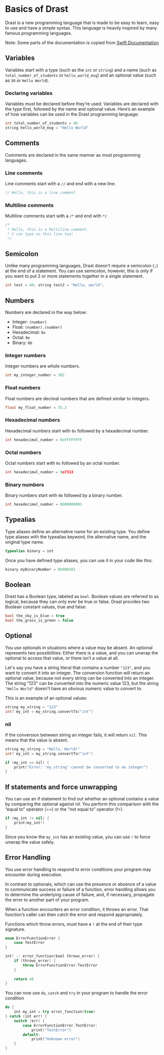 # Basics of Drast

Drast is a new programming language that is made to be easy to learn, easy to use and have a simple syntax. This
language is heavily inspired by many famous programming languages.

Note: Some parts of the documentation is copied
from [Swift Documentation](https://docs.swift.org/swift-book/LanguageGuide/TheBasics.html)

## Variables

Variables start with a type (such as the `int` or `string`) and a name (such as `total_number_of_students`
or `hello_world_msg`) and an optional value (such as `50` or `Hello World`).

### Declaring variables

Variables must be declared before they’re used. Variables are declared with the type first, followed by the name and
optional value. Here’s an example of how variables can be used in the Drast programming language:

```C++
int total_number_of_students = 40
string hello_world_msg = "Hello World"
```

## Comments

Comments are declared in the same manner as most programming languages.

### Line comments

Line comments start with a `//` and end with a new line.

```C
// Hello, this is a line comment
```

### Multiline comments

Multiline comments start with a `/*` and end with `*/`

```C
/*
 * Hello, this is a Multiline comment.
 * I can type on this line too!
 */
```

## Semicolon

Unlike many programming languages, Drast doesn't require a semicolon (`;`) at the end of a statement. You can use
semicolon, however, this is only if you want to put 2 or more statements together in a single statement.

```C
int test = 40; string test2 = "Hello, world";
```

## Numbers

Numbers are declared in the way below:

- Integer: `(number)`
- Float: `(number).(number)`
- Hexadecimal: `0x`
- Octal: `0o`
- Binary: `0b`

### Integer numbers

Integer numbers are whole numbers.

```C
int my_integer_number = 302
```

### Float numbers

Float numbers are decimal numbers that are defined similar to integers.

```C
float my_float_number = 35.2
```

### Hexadecimal numbers

Hexadecimal numbers start with `0x` followed by a hexadecimal number.

```C
int hexadecimal_number = 0xFFFFFFFF
```

### Octal numbers

Octal numbers start with `0o` followed by an octal number.

```C
int hexadecimal_number = 0o7313
```

### Binary numbers

Binary numbers start with `0b` followed by a binary number.

```C
int hexadecimal_number = 0b00000001
```

## Typealias

Type aliases define an alternative name for an existing type. You define type aliases with the typealias keyword, the
alternative name, and the original type name.

```Swift
typealias binary = int
```

Once you have defined type aliases, you can use it in your code like this:

```C
binary myBinaryNumber = 0b000101
```

## Boolean

Drast has a Boolean type, labeled as `bool`. Boolean values are referred to as logical, because they can only ever be
true or false. Drast provides two Boolean constant values, true and false:

```C++
bool the_sky_is_blue = true
bool the_grass_is_green = false
```

## Optional

You use optionals in situations where a value may be absent. An optional represents two possibilities: Either there is a
value, and you can unwrap the optional to access that value, or there isn’t a value at all.

Let's say you have a string literal that contains a number `"123"`, and you want to convert it into an integer. The
conversion function will return an optional value, because not every string can be converted into an integer. The
string "123" can be converted into the numeric value 123, but the string `"Hello World"` doesn’t have an obvious numeric
value to convert to.

This is an example of an optional values:

```C
string my_string = "123"
int? my_int = my_string.convertTo("int")
```

### nil

If the conversion between string an integer fails, it will return `nil`. This means that the value is absent.

```C
string my_string = "Hello, World!"
int? my_int = my_string.convertTo("int")

if (my_int == nil) {
    print("Error: 'my_string' cannot be converted to an integer")
}
```

## If statements and force unwrapping

You can use an if statement to find out whether an optional contains a value by comparing the optional against nil. You
perform this comparison with the “equal to” operator (==) or the “not equal to” operator (!=).

```Swift
if (my_int != nil) {
    print(my_int!)
}
```

Since you know the `my_int` has an existing value, you can use `!` to force unwrap the value safely.

## Error Handling

You use error handling to respond to error conditions your program may encounter during execution.

In contrast to optionals, which can use the presence or absence of a value to communicate success or failure of a
function, error handling allows you to determine the underlying cause of failure, and, if necessary, propagate the error
to another part of your program.

When a function encounters an error condition, it throws an error. That function’s caller can then catch the error and
respond appropriately.

Functions which throw errors, must have a `!` at the end of their type signature.

```Swift
enum ErrorFunctionError {
    case TestError
}

int! :: error_function(bool throws_error) {
    if (throws_error) {
        throw ErrorFunctionError.TestError
    }
    
    return 40
}
```

You can now use `do`, `catch` and `try` in your program to handle the error condition

```swift
do {
    int my_int = try error_function(true)
} catch (int err) {
    switch (err) {
        case ErrorFunctionError.TestError:
            print("TestError")
        default:
            print("Unknown error")
    }
}
```